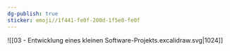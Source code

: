```yaml
---
dg-publish: true
sticker: emoji//1f441-fe0f-200d-1f5e8-fe0f
---
```

![[03 - Entwicklung eines kleinen Software-Projekts.excalidraw.svg|1024]]


